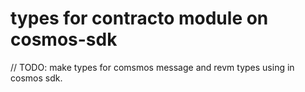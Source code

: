 # types for contracto module on cosmos-sdk
// TODO: make types for comsmos message and revm types using in cosmos sdk.